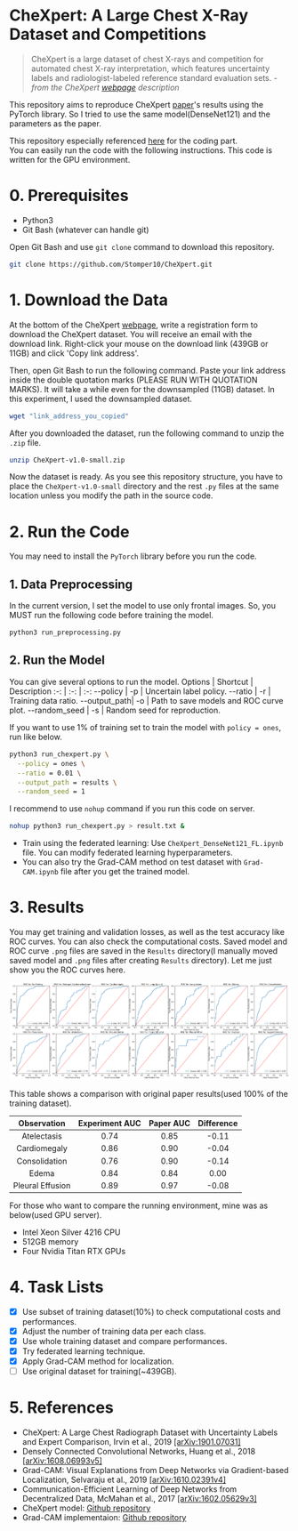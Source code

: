 # CheXpert: A Large Chest X-Ray Dataset and Competitions
> CheXpert is a large dataset of chest X-rays and competition for automated chest X-ray interpretation, which features uncertainty labels and radiologist-labeled reference standard evaluation sets. *- from the CheXpert [webpage](https://stanfordmlgroup.github.io/competitions/chexpert/) description*

This repository aims to reproduce CheXpert [paper](https://arxiv.org/pdf/1901.07031.pdf)'s results using the PyTorch library.
So I tried to use the same model(DenseNet121) and the parameters as the paper.

This repository especially referenced [here](https://github.com/gaetandi/cheXpert) for the coding part.  
You can easily run the code with the following instructions.
This code is written for the GPU environment.

# 0. Prerequisites
- Python3
- Git Bash (whatever can handle git)

Open Git Bash and use `git clone` command to download this repository.

```bash
git clone https://github.com/Stomper10/CheXpert.git
```

# 1. Download the Data
At the bottom of the CheXpert [webpage](https://stanfordmlgroup.github.io/competitions/chexpert/), write a registration form to download the CheXpert dataset.
You will receive an email with the download link. Right-click your mouse on the download link (439GB or 11GB) and click 'Copy link address'.

Then, open Git Bash to run the following command. Paste your link address inside the double quotation marks (PLEASE RUN WITH QUOTATION MARKS). It will take a while even for the downsampled (11GB) dataset. In this experiment, I used the downsampled dataset.

```bash
wget "link_address_you_copied"
```

After you downloaded the dataset, run the following command to unzip the `.zip` file.

```bash
unzip CheXpert-v1.0-small.zip
```

Now the dataset is ready. As you see this repository structure, you have to place the `CheXpert-v1.0-small` directory and the rest `.py` files at the same location unless you modify the path in the source code.

# 2. Run the Code
You may need to install the `PyTorch` library before you run the code.
## 1. Data Preprocessing
In the current version, I set the model to use only frontal images. So, you MUST run the following code before training the model.
```bash
python3 run_preprocessing.py
```

## 2. Run the Model
You can give several options to run the model.
Options | Shortcut | Description
:-: | :-: | :-:
--policy | -p | Uncertain label policy.
--ratio | -r | Training data ratio.
--output_path| -o | Path to save models and ROC curve plot.
--random_seed | -s | Random seed for reproduction.

If you want to use 1% of training set to train the model with `policy = ones`, run like below.
```bash
python3 run_chexpert.py \
  --policy = ones \
  --ratio = 0.01 \
  --output_path = results \
  --random_seed = 1
```

I recommend to use `nohup` command if you run this code on server.
```bash
nohup python3 run_chexpert.py > result.txt &
```

* Train using the federated learning: Use `CheXpert_DenseNet121_FL.ipynb` file. You can modify federated learning hyperparameters.
* You can also try the Grad-CAM method on test dataset with `Grad-CAM.ipynb` file after you get the trained model.

# 3. Results
You may get training and validation losses, as well as the test accuracy like ROC curves. You can also check the computational costs. Saved model and ROC curve `.png` files are saved in the `Results` directory(I manually moved saved model and `.png` files after creating `Results` directory). Let me just show you the ROC curves here.

![](https://github.com/Stomper10/CheXpert/blob/master/Results/ROCfor100%25.png)

This table shows a comparison with original paper results(used 100% of the training dataset).

Observation | Experiment AUC | Paper AUC | Difference
:-: | :-: | :-: | :-:
Atelectasis | 0.74 | 0.85 | -0.11
Cardiomegaly | 0.86 | 0.90 | -0.04
Consolidation | 0.76 | 0.90 | -0.14
Edema | 0.84 | 0.84 | 0.00
Pleural Effusion | 0.89 | 0.97 | -0.08

For those who want to compare the running environment, mine was as below(used GPU server).
* Intel Xeon Silver 4216 CPU
* 512GB memory
* Four Nvidia Titan RTX GPUs

# 4. Task Lists
- [x] Use subset of training dataset(10%) to check computational costs and performances.
- [x] Adjust the number of training data per each class.
- [x] Use whole training dataset and compare performances.
- [x] Try federated learning technique.
- [x] Apply Grad-CAM method for localization.
- [ ] Use original dataset for training(~439GB).

# 5. References
- CheXpert: A Large Chest Radiograph Dataset with Uncertainty Labels and Expert Comparison, Irvin et al., 2019 [[arXiv:1901.07031]](https://arxiv.org/pdf/1901.07031.pdf)
- Densely Connected Convolutional Networks, Huang et al., 2018 [[arXiv:1608.06993v5]](https://arxiv.org/pdf/1608.06993.pdf)
- Grad-CAM: Visual Explanations from Deep Networks via Gradient-based Localization, Selvaraju et al., 2019 [[arXiv:1610.02391v4]](https://arxiv.org/pdf/1610.02391.pdf)
- Communication-Efficient Learning of Deep Networks from Decentralized Data, McMahan et al., 2017 [[arXiv:1602.05629v3]](https://arxiv.org/pdf/1602.05629.pdf)
- CheXpert model: [Github repository](https://github.com/gaetandi/cheXpert)
- Grad-CAM implementaion: [Github repository](https://github.com/ooodmt/MLMIP.git)
